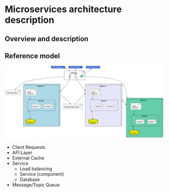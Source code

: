 # Microservices architecture description

## Overview and description

## Reference model
![Microservice architecture reference model](../_images/reference_model.svg "Reference model of microservices")
- Client Requests
- API Layer
- External Cache
- Service
    - Load balancing
    - Service (component)
    - Database
- Message/Topic Queue